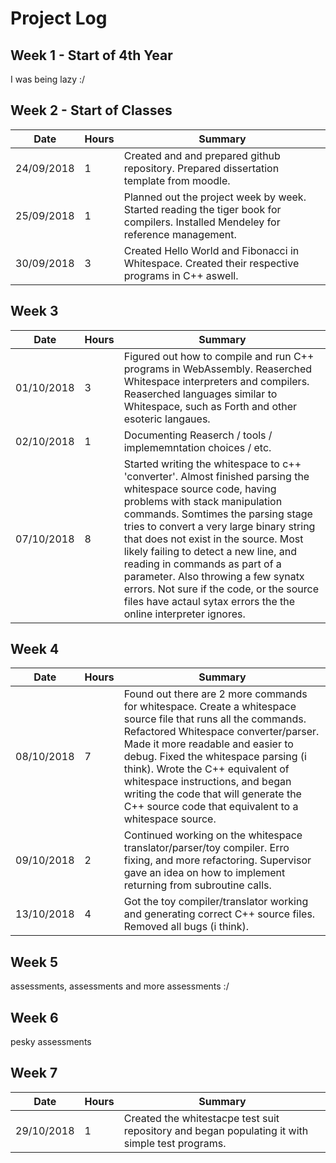 # Project Log

## Week 1 - Start of 4th Year

I was being lazy :/

## Week 2 - Start of Classes

Date | Hours | Summary
-----|-----|-----
24/09/2018 | 1 | Created and and prepared github repository. Prepared dissertation template from moodle.
25/09/2018 | 1 | Planned out the project week by week. Started reading the tiger book for compilers. Installed Mendeley for reference management.
30/09/2018 | 3 | Created Hello World and Fibonacci in Whitespace. Created their respective programs in C++ aswell. 

## Week 3

Date | Hours | Summary
-----|-----|-----
01/10/2018 | 3 | Figured out how to compile and run C++ programs in WebAssembly. Reaserched Whitespace interpreters and compilers. Reaserched languages similar to Whitespace, such as Forth and other esoteric langaues.
02/10/2018 | 1 | Documenting Reaserch / tools / implememntation choices / etc.
07/10/2018 | 8 | Started writing the whitespace to c++ 'converter'. Almost finished parsing the whitespace source code, having problems with stack manipulation commands. Somtimes the parsing stage tries to convert a very large binary string that does not exist in the source. Most likely failing to detect a new line, and reading in commands as part of a parameter. Also throwing a few synatx errors. Not sure if the code, or the source files have actaul sytax errors the the online interpreter ignores.

## Week 4

Date | Hours | Summary
-----|-----|-----
08/10/2018 | 7 | Found out there are 2 more commands for whitespace. Create a whitespace source file that runs all the commands. Refactored Whitespace converter/parser. Made it more readable and easier to debug. Fixed the whitespace parsing (i think). Wrote the C++ equivalent of whitespace instructions, and began writing the code that will generate the C++ source code that equivalent to a whitespace source.
09/10/2018 | 2 | Continued working on the whitespace translator/parser/toy compiler. Erro fixing, and more refactoring. Supervisor gave an idea on how to implement returning from subroutine calls.
13/10/2018 | 4 | Got the toy compiler/translator working and generating correct C++ source files. Removed all bugs (i think).

## Week 5

assessments, assessments and more assessments :/

## Week 6

pesky assessments

## Week 7

Date | Hours | Summary
-----|-----|-----
29/10/2018 | 1 | Created the whitestacpe test suit repository and began populating it with simple test programs.
